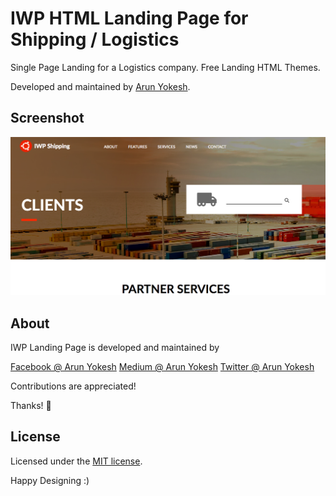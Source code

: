 # IWP HTML Landing Page for Shipping / Logistics

Single Page Landing for a Logistics company. Free Landing HTML Themes.

Developed and maintained by [Arun Yokesh](https://www.facebook.com/ayokesh).

## Screenshot

![landing page](https://github.com/yokesharun/IWP-Shipping-Landing/blob/master/image/screenshot/screen-1.png)

## About

IWP Landing Page is developed and maintained by 

[Facebook @ Arun Yokesh](https://www.facebook.com/ayokesh)
[Medium @ Arun Yokesh](https://medium.com/@arunyokesh)
[Twitter @ Arun Yokesh](https://twitter.com/its_arunyokesh)

Contributions are appreciated!

Thanks! 🙌

## License

Licensed under the [MIT license](http://opensource.org/licenses/MIT).

Happy Designing :)
